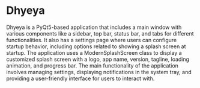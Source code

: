 # Dhyeya
 Dhyeya is a PyQt5-based application that includes a main window with various components like a sidebar, top bar, status bar, and tabs for different functionalities. It also has a settings page where users can configure startup behavior, including options related to showing a splash screen at startup. The application uses a ModernSplashScreen class to display a customized splash screen with a logo, app name, version, tagline, loading animation, and progress bar. The main functionality of the application involves managing settings, displaying notifications in the system tray, and providing a user-friendly interface for users to interact with.
